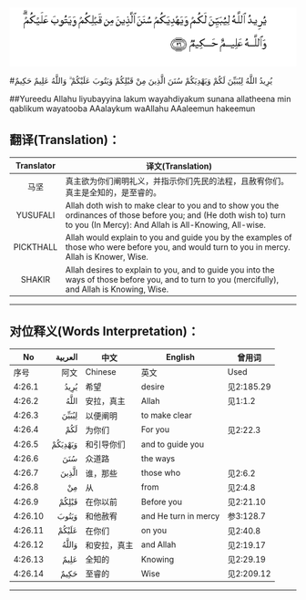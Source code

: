 ![004:026](images/004_026.gif)

#يُرِيدُ اللَّهُ لِيُبَيِّنَ لَكُمْ وَيَهْدِيَكُمْ سُنَنَ الَّذِينَ مِنْ قَبْلِكُمْ وَيَتُوبَ عَلَيْكُمْ ۗ وَاللَّهُ عَلِيمٌ حَكِيمٌ 

##Yureedu Allahu liyubayyina lakum wayahdiyakum sunana allatheena min qablikum wayatooba AAalaykum waAllahu AAaleemun hakeemun 

## 翻译(Translation)：

| Translator | 译文(Translation)                                            |
| :--------: | ------------------------------------------------------------ |
|    马坚    | 真主欲为你们阐明礼义，并指示你们先民的法程，且赦宥你们。真主是全知的，是至睿的。 |
|  YUSUFALI  | Allah doth wish to make clear to you and to show you the ordinances of those before you; and (He doth wish to) turn to you (In Mercy): And Allah is All-Knowing, All-wise. |
| PICKTHALL  | Allah would explain to you and guide you by the examples of those who were before you, and would turn to you in mercy. Allah is Knower, Wise. |
|   SHAKIR   | Allah desires to explain to you, and to guide you into the ways of those before you, and to turn to you (mercifully), and Allah is Knowing, Wise. |

---

## 对位释义(Words Interpretation)：

| No   | العربية | 中文    | English | 曾用词 |
| ---- | ------: | ------- | ------- | ------ |
| 序号 |    阿文 | Chinese | 英文    | Used   |
| 4:26.1  | يُرِيدُ    | 希望         | desire               | 见2:185.29 |
| 4:26.2  | اللَّهُ    | 安拉，真主   | Allah                | 见1:1.2    |
| 4:26.3  | لِيُبَيِّنَ   | 以便阐明     | to make clear        |            |
| 4:26.4  | لَكُمْ     | 为你们       | For you              | 见2:22.3   |
| 4:26.5  | وَيَهْدِيَكُمْ | 和引导你们   | and to guide you     |            |
| 4:26.6  | سُنَنَ     | 众道路       | the ways             |            |
| 4:26.7  | الَّذِينَ   | 谁，那些     | those who            | 见2:6.2    |
| 4:26.8  | مِنْ      | 从           | from                 | 见2:4.8    |
| 4:26.9  | قَبْلِكُمْ   | 在你以前     | Before you           | 见2:21.10  |
| 4:26.10 | وَيَتُوبَ   | 和他赦宥     | and He turn in mercy | 参3:128.7  |
| 4:26.11 | عَلَيْكُمْ   | 在你们       | on you               | 见2:40.8   |
| 4:26.12 | وَاللَّهُ   | 和安拉，真主 | and Allah            | 见2:19.17  |
| 4:26.13 | عَلِيمٌ    | 全知的       | Knowing              | 见2:29.19  |
| 4:26.14 | حَكِيمٌ    | 至睿的       | Wise                 | 见2:209.12 |

---
